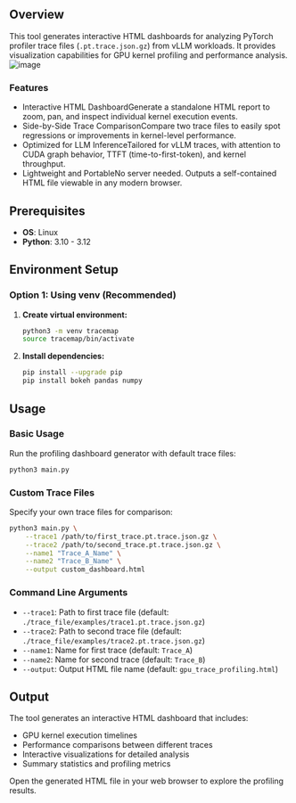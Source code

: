 ## Overview

This tool generates interactive HTML dashboards for analyzing PyTorch profiler trace files (`.pt.trace.json.gz`) from vLLM workloads. It provides visualization capabilities for GPU kernel profiling and performance analysis.
![image](https://github.com/user-attachments/assets/aecef59e-f76b-458f-a515-1e2f2dacbbcc)

### Features
- Interactive HTML DashboardGenerate a standalone HTML report to zoom, pan, and inspect individual kernel execution events.
- Side-by-Side Trace ComparisonCompare two trace files to easily spot regressions or improvements in kernel-level performance.
- Optimized for LLM InferenceTailored for vLLM traces, with attention to CUDA graph behavior, TTFT (time-to-first-token), and kernel throughput.
- Lightweight and PortableNo server needed. Outputs a self-contained HTML file viewable in any modern browser.

## Prerequisites

- **OS**: Linux 
- **Python**: 3.10 - 3.12

## Environment Setup

### Option 1: Using venv (Recommended)

1. **Create virtual environment:**
   ```bash
   python3 -m venv tracemap
   source tracemap/bin/activate
   ```

2. **Install dependencies:**
   ```bash
   pip install --upgrade pip
   pip install bokeh pandas numpy
   ```

## Usage

### Basic Usage

Run the profiling dashboard generator with default trace files:

```bash
python3 main.py
```

### Custom Trace Files

Specify your own trace files for comparison:

```bash
python3 main.py \
    --trace1 /path/to/first_trace.pt.trace.json.gz \
    --trace2 /path/to/second_trace.pt.trace.json.gz \
    --name1 "Trace_A_Name" \
    --name2 "Trace_B_Name" \
    --output custom_dashboard.html
```

### Command Line Arguments

- `--trace1`: Path to first trace file (default: `./trace_file/examples/trace1.pt.trace.json.gz`)
- `--trace2`: Path to second trace file (default: `./trace_file/examples/trace2.pt.trace.json.gz`)
- `--name1`: Name for first trace (default: `Trace_A`)
- `--name2`: Name for second trace (default: `Trace_B`)
- `--output`: Output HTML file name (default: `gpu_trace_profiling.html`)

## Output

The tool generates an interactive HTML dashboard that includes:
- GPU kernel execution timelines
- Performance comparisons between different traces
- Interactive visualizations for detailed analysis
- Summary statistics and profiling metrics

Open the generated HTML file in your web browser to explore the profiling results.
